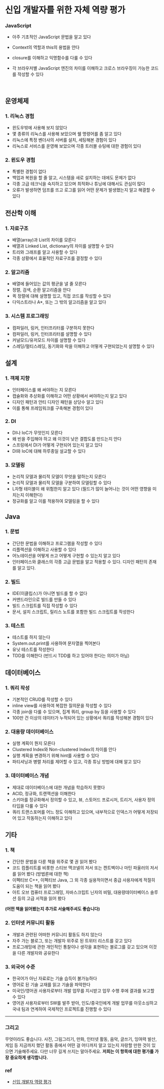 # 신입 개발자를 위한 자체 역량 평가

### JavaScript

- 아주 기초적인 JavaScript 문법을 알고 있다

- Context의 역할과 this의 용법을 안다

- closure를 이해하고 익명함수를 다룰 수 있다

- 각 브라우저별 JavaScript 엔진의 차이를 이해하고 크로스 브라우징이 가능한 코드를 작성할 수 있다

  ​

## 운영체제

### 1. 리눅스 경험

- 윈도우밖에 사용해 보지 않았다
- 몇 종류의 리눅스를 사용해 보았으며 쉘 명령어를 좀 알고 있다
- 리눅스에 특정 벤더사의 서버를 설치, 세팅해본 경험이 있다
- 리눅스로 서비스를 운영해 보았으며 각종 트러블 슈팅에 대한 경험이 있다

### 2. 윈도우 경험

- 특별한 경험이 없다
- 백업과 복원을 할 줄 알고, 시스템을 새로 설치하는 데에도 문제가 없다
- 각종 고급 테크닉을 숙지하고 있으며 최적화나 튜닝에 대해서도 관심이 많다
- 오류가 발생하면 덤프를 뜨고 로그를 읽어 어떤 문제가 발생했는지 알고 해결할 수 있다

## 전산학 이해

### 1. 자료구조

- 배열(array)과 List의 차이를 모른다
- 배열과 Linked List, dictionary의 차이를 설명할 수 있다
- 트리와 그래프를 알고 사용할 수 있다
- 각종 상황에서 효율적인 자료구조를 결정할 수 있다

### 2. 알고리즘

- 배열에 들어있는 값의 평균을 낼 줄 모른다
- 정렬, 검색, 순환 알고리즘을 안다
- 퀵 정렬에 대해 설명할 있고, 직접 코드를 작성할 수 있다
- 다익스트라나 A*, 또는 그 밖의 알고리즘을 알고 있다

### 3. 시스템 프로그래밍

- 컴파일러, 링커, 인터프리터를 구분하지 못한다
- 컴파일러, 링커, 인터프리터를 설명할 수 있다
- 커널모드/유저모드 차이를 설명할 수 있다
- 스레딩/멀티스레딩, 동기화와 락을 이해하고 어떻게 구현되었는지 설명할 수 있다

## 설계

### 1. 객체 지향

- 인터페이스를 왜 써야하는 지 모른다
- 캡슐화와 추상화를 이해하고 어떤 상황에서 써야하는지 알고 있다
- 디자인 패턴과 안티 디자인 패턴을 상당수 알고 있다
- 이를 통해 프레임워크를 구축해본 경험이 있다

### 2. DI

- DI나 IoC가 무엇인지 모른다
- 왜 빈을 주입해야 하고 왜 이것이 낮은 결합도를 만드는지 안다
- 스프링에서 DI가 어떻게 구현되어 있는지 알고 있다
- DI와 IoC에 대해 하루종일 설교할 수 있다

### 3. 모델링

- 논리적 모델과 물리적 모델이 무엇을 말하는지 모른다
- 논리적 모델과 물리적 모델을 구분하여 모델링할 수 있다
- L자형 테이블이 왜 위험한지 알고 있다 (필드가 많이 늘어나는 것이 어떤 영향을 미치는지 이해한다)
- 정규화를 알고 이를 적용하여 모델링을 할 수 있다

## Java

### 1. 문법

- 간단한 문법을 이해하고 프로그램을 작성할 수 있다
- 리플렉션을 이해하고 사용할 수 있다
- 어노테이션을 어떻게 쓰고 어떻게 구현할 수 있는지 알고 있다
- 인터페이스와 클래스의 각종 고급 문법을 알고 적용할 수 있다. 디자인 패턴의 존재를 알고 있다.

### 2. 빌드

- IDE(이클립스)가 아니면 빌드를 할 수 없다
- 커맨드라인으로 빌드를 만들 수 있다
- 빌드 스크립트를 직접 작성할 수 있다
- 문서, 설치 스크립트, 릴리스 노트를 포함한 빌드 스크립트를 작성한다

### 3. 테스트

- 테스트를 하지 않는다
- System.out.print를 사용하여 문자열을 찍어본다
- 유닛 테스트를 작성한다
- TDD를 이해한다 (반드시 TDD를 하고 있어야 한다는 의미가 아님)

## 데이터베이스

### 1. 쿼리 작성

- 기본적인 CRUD를 작성할 수 있다
- inline view를 사용하여 복잡한 질의문을 작성할 수 있다
- 각종 join을 다룰 수 있으며, 집계 쿼리, group by 등을 사용할 수 있다
- 100만 건 이상의 데이터가 누적되어 있는 상황에서 쿼리를 작성해본 경험이 있다

### 2. 대용량 데이터베이스

- 실행 계획이 뭔지 모른다
- Clustered Index와 Non-clustered Index의 차이를 안다
- 실행 계획을 변경하기 위해 hint를 사용할 수 있다
- 파티셔닝과 병렬 처리를 제어할 수 있고, 각종 튜닝 방법에 대해 알고 있다

### 3. 데이터베이스 개념

- 제대로 데이터베이스에 대한 개념을 학습하지 못했다
- ACID, 정규화, 트랜잭션을 이해한다
- 스키마를 정규화해서 정의할 수 있고, 뷰, 스토어드 프로시저, 트리거, 사용자 정의 타입을 다룰 수 있다
- 쿼리 트랜스포머를 어느 정도 이해하고 있으며, 내부적으로 인덱스가 어떻게 저장되어 있고 작동하는지 이해하고 있다

## 기타

### 1. 책

- 간단한 문법을 다룬 책을 위주로 몇 권 읽어 봤다
- 코드 컴플리트를 비롯한 스티브 맥코넬의 저서 또는 켄트벡이나 마틴 파울러의 저서를 읽어 봤다 (방법론에 대한 책)
- 이펙티브 C++, 이펙티브 Java, 그 외 각종 실용적이면서 중급 사용자에게 적절히 도움이 되는 책을 읽어 봤다
- 아트 오브 컴퓨터 프로그래밍, 자바스크립트 닌자의 비밀, 대용량데이터베이스 솔루션 등의 고급 서적을 읽어 봤다

**(어떤 책을 읽어봤는지 추가로 서술해주셔도 좋습니다)**

### 2. 인터넷 커뮤니티 활동

- 개발과 관련된 어떠한 커뮤니티 활동도 하지 않는다
- 자주 가는 블로그, 또는 개발자 위주로 된 트위터 리스트를 갖고 있다
- 프로그래밍에 관한 개인적인 통찰이나 생각을 표현하는 블로그를 갖고 있으며 이것을 다른 개발자와 공유한다

### 3. 외국어 수준

- 한국어가 아닌 자료로는 기술 습득이 불가능하다
- 영어로 된 기술 교재를 읽고 기술을 파악한다
- 미국인/영어권 사용자로부터 개발 업무를 지시받고 업무 수행 후에 결과를 보고할 수 있다
- 영어권 사용자로부터 SW를 발주 받아, 인도/중국인에게 개발 업무를 아웃소싱하고 국내 팀과 연계하여 국제적인 프로젝트를 진행할 수 있다

------

### 그리고

무엇이라도 좋습니다. 사진, 그림그리기, 만화, 인터넷 활동, 음악, 글쓰기, 잉여력 발산, 게임 등 지금까지 했던 활동 중에서 어떤 걸 어디까지 알고 있는지 자랑할 만한 것이 있으면 기술해주세요. 다만 너무 길게 쓰지는 말아주세요. **저희는 이 항목에 대한 평가를 가장 중요하게 생각합니다.**



### ref

- [신입 개발자 역량 평가](https://github.com/EBvi/dev-matrix/blob/master/%E1%84%89%E1%85%B5%E1%86%AB%E1%84%8B%E1%85%B5%E1%86%B8%20%E1%84%80%E1%85%A2%E1%84%87%E1%85%A1%E1%86%AF%E1%84%8C%E1%85%A1%20%E1%84%8B%E1%85%A7%E1%86%A8%E1%84%85%E1%85%A3%E1%86%BC%20%E1%84%91%E1%85%A7%E1%86%BC%E1%84%80%E1%85%A1.md)